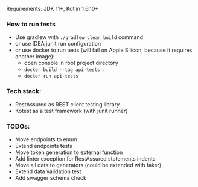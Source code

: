 Requirements: JDK 11+, Kotlin 1.6.10+

### How to run tests
* Use gradlew with `./gradlew clean build` command
* or use IDEA junit run configuration
* or use docker to run tests (will fail on Apple Silicon, because it requires another image):
    * open console in root project directory
    * `docker build --tag api-tests . `
    * `docker run api-tests`

### Tech stack:
* RestAssured as REST client testing library
* Kotest as a test framework (with junit runner)


### TODOs:
* Move endpoints to enum
* Extend endpoints tests
* Move token generation to external function
* Add linter exception for RestAssured statements indents
* Move all data to generators (could be extended with faker)
* Extend data validation test
* Add swagger schema check